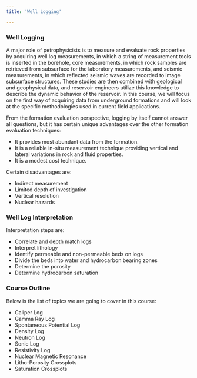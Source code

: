 ```yaml
---
title: 'Well Logging'

---
```


### Well Logging

A major role of petrophysicists is to measure and evaluate rock properties by acquiring well log measurements, in which a string of measurement tools is inserted in the borehole, core measurements, in which rock samples are retrieved from subsurface for the laboratory measurements, and seismic measurements, in which reflected seismic waves are recorded to image subsurface structures. These studies are then combined with geological and geophysical data, and reservoir engineers utilize this knowledge to describe the dynamic behavior of the reservoir. In this course, we will focus on the first way of acquiring data from underground formations and will look at the specific methodologies used in current field applications.

From the formation evaluation perspective, logging by itself cannot answer all questions, but it has certain unique advantages over the other formation evaluation techniques:

- It provides most abundant data from the formation.
- It is a reliable in-situ measurement technique providing vertical and lateral variations in rock and fluid properties.
- It is a modest cost technique.

Certain disadvantages are:

- Indirect measurement
- Limited depth of investigation
- Vertical resolution
- Nuclear hazards

### Well Log Interpretation

Interpretation steps are:

- Correlate and depth match logs
- Interpret lithology
- Identify permeable and non-permeable beds on logs
- Divide the beds into water and hydrocarbon bearing zones
- Determine the porosity
- Determine hydrocarbon saturation

### Course Outline

Below is the list of topics we are going to cover in this course:

- Caliper Log
- Gamma Ray Log
- Spontaneous Potential Log
- Density Log
- Neutron Log
- Sonic Log
- Resistivity Log
- Nuclear Magnetic Resonance
- Litho-Porosity Crossplots
- Saturation Crossplots